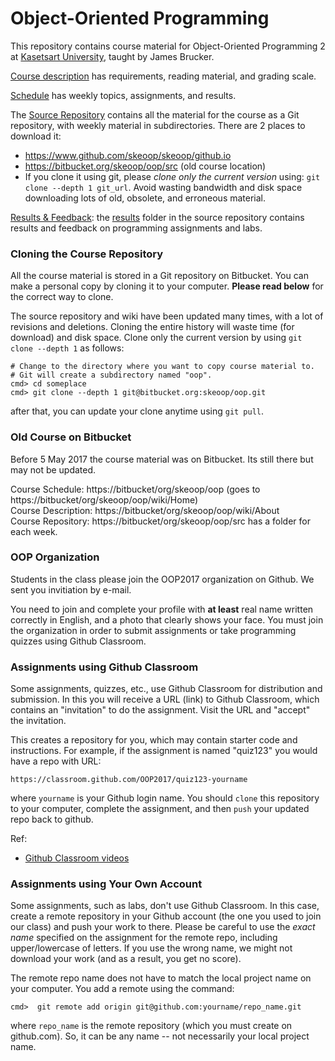 # Object-Oriented Programming

This repository contains course material for Object-Oriented Programming 2 at [Kasetsart University](http://www.ku.th), taught by James Brucker.

[Course description](https://skeoop.github.io/About) has requirements, reading material, and grading scale.

[Schedule](Home) has weekly topics, assignments, and results.

The [Source Repository](https://www.github.com/skeoop/skeoop.github.io) contains all the material for the course as a Git repository, with weekly material in subdirectories.  There are 2 places to download it:
* https://www.github.com/skeoop/skeoop/github.io 
* https://bitbucket.org/skeoop/oop/src (old course location)
* If you clone it using git, please *clone only the current version* using:  `git clone --depth 1 git_url`.  Avoid wasting bandwidth and disk space downloading lots of old, obsolete, and erroneous material.

[Results & Feedback]( https://bitbucket.org/skeoop/oop/src/master/results): the [results](https://bitbucket.org/skeoop/oop/src/master/results) folder in the source repository contains results and feedback on programming assignments and labs.

### Cloning the Course Repository

All the course material is stored in a Git repository on Bitbucket.  You can make a personal copy by cloning it to your computer.  **Please read below** for the correct way to clone.

The source repository and wiki have been updated many times, with a lot of revisions and deletions. Cloning the entire history will waste time (for download) and disk space.  Clone only the current version by using ``git clone --depth 1`` as follows:

    # Change to the directory where you want to copy course material to.
    # Git will create a subdirectory named "oop".
    cmd> cd someplace
    cmd> git clone --depth 1 git@bitbucket.org:skeoop/oop.git

after that, you can update your clone anytime using ``git pull``.

### Old Course on Bitbucket
Before 5 May 2017 the course material was on Bitbucket.  Its still there but may not be updated.

Course Schedule: https://bitbucket/org/skeoop/oop (goes to https://bitbucket/org/skeoop/oop/wiki/Home)  
Course Description: https://bitbucket/org/skeoop/oop/wiki/About   
Course Repository: https://bitbucket/org/skeoop/oop/src has a folder for each week.


### OOP Organization

Students in the class please join the OOP2017 organization on Github.  We sent you invitiation by e-mail.

You need to join and complete your profile with **at least** real name written correctly in English, and a photo that clearly shows your face.  You must join the organization in order to submit assignments or take programming quizzes using Github Classroom.

### Assignments using Github Classroom 

Some assignments, quizzes, etc., use Github Classroom for distribution and submission.  In this you will receive a URL (link) to Github Classroom, which contains an "invitation" to do the assignment.  Visit the URL and "accept" the invitation.

This creates a repository for you, which may contain starter code and instructions.  For example, if the assignment is named "quiz123" you would have a repo with URL:
```
https://classroom.github.com/OOP2017/quiz123-yourname
```
where ```yourname``` is your Github login name.  You should `clone` this repository to your computer, complete the assignment, and then `push` your updated repo back to github.


Ref:
* [Github Classroom videos](https://classroom.github.com/videos)

### Assignments using Your Own Account 

Some assignments, such as labs, don't use Github Classroom.  In this case, create a remote repository in your Github account (the one you used to join our class) and push your work to there.  Please be careful to use the *exact name* specified on the assignment for the remote repo, including upper/lowercase of letters.  If you use the wrong name, we might not download your work (and as a result, you get no score).

The remote repo name does not have to match the local project name on your computer.  You add a remote using the command:
```
cmd>  git remote add origin git@github.com:yourname/repo_name.git
```
where `repo_name` is the remote repository (which you must create on github.com).  So, it can be any name -- not necessarily your local project name.

